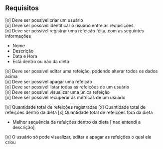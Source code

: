 
## Requisitos

[x] Deve ser possível criar um usuário <br>
[x] Deve ser possível identificar o usuário entre as requisições <br>
[x] Deve ser possível registrar uma refeição feita, com as seguintes informações <br>
- Nome
- Descrição
- Data e Hora
- Está dentro ou não da dieta

[x] Deve ser possível editar uma refeição, podendo alterar todos os dados acima <br>
[x] Deve ser possível apagar uma refeição <br>
[x] Deve ser possível listar todas as refeições de um usuário <br>
[x] Deve ser possível visualizar uma única refeição <br>
[x] Deve ser possível recuperar as métricas de um usuário <br>

[x] Quantidade total de refeições registradas
[x] Quantidade total de refeições dentro da dieta
[x] Quantidade total de refeições fora da dieta
- Melhor sequência de refeições dentro da dieta [ nao entendi a descrição]

[x] O usuário só pode visualizar, editar e apagar as refeições o qual ele criou
